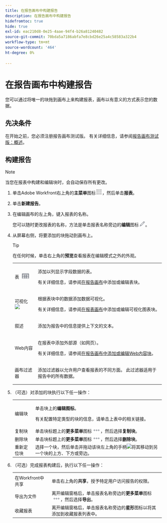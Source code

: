 ```yaml
---
title: 在报告画布中构建报告
description: 在报告画布中构建报告
hidefromtoc: true
hide: true
exl-id: eac210d8-0e25-4aae-94f4-b26a81240482
source-git-commit: 70bda5a7186abfa7e8cbd26e25a4c58583a322b4
workflow-type: tm+mt
source-wordcount: '464'
ht-degree: 0%

---
```


# 在报告画布中构建报告

您可以通过将唯一的块拖到画布上来构建报表，画布以有意义的方式表示您的数据。

## 先决条件

在开始之前，您必须注册报告画布测试版。 有关详细信息，请参阅[报告画布测试版：概述](/help/quicksilver/product-announcements/betas/canvas-dashboards-beta/reporting-canvas-beta-overview.md)。

## 构建报告

>[!NOTE]
>
>当您在报表中构建和编辑块时，会自动保存所有更改。

1. 单击Adobe Workfront右上角的&#x200B;**主菜单**&#x200B;图标![主菜单图标](assets/main-menu-icon.png)，然后单击&#x200B;**报表**。
1. 单击&#x200B;**新建报告**。
1. 在编辑画布的左上角，键入报表的名称。

   您可以随时更改报表的名称，方法是单击报表名称旁边的&#x200B;**编辑**&#x200B;图标![编辑图标](assets/edit-icon.png)。

1. 从屏幕右侧，将要添加的块拖动到画布上。

   >[!TIP]
   >
   >在任何时候，单击右上角的&#x200B;**预览**&#x200B;查看报表在编辑模式之外的外观。

   <table style="table-layout:auto"> 
    <col> 
    <col> 
    <tbody> 
     <tr> 
      <td role="rowheader">表 <img src="assets/table-icon.png"></td> 
      <td> <p>添加以列显示字段数据的表。</p> <p>有关详细信息，请参阅<a href="../../../reports-and-dashboards/reporting-canvas/table-blocks/add-or-edit-report-table.md" class="MCXref xref">在报告画布</a>中添加或编辑表块。</p> </td> 
     </tr> 
     <tr> 
      <td role="rowheader">可视化 <img src="assets/visualization-icon.png"></td> 
      <td> <p>根据表块中的数据添加数据可视化。</p> <p>有关详细信息，请参阅<a href="../../../reports-and-dashboards/reporting-canvas/visualization-blocks/add-or-edit-report-visualization.md" class="MCXref xref">在报表画布</a>中添加或编辑可视化图表块。</p> </td> 
     </tr>
      <tr data-mc-conditions="QuicksilverOrClassic.Draft mode"> 
       <td role="rowheader">叙述</td> 
       <td> <p>添加为报告中的信息提供上下文的文本。</p> </td> 
      </tr>
     <tr data-mc-conditions=""> 
      <td role="rowheader">Web内容</td> 
      <td> <p>在报表中添加外部源（如网页）。</p> <p>有关详细信息，请参阅<a href="../../../reports-and-dashboards/reporting-canvas/other-blocks/add-or-edt-web-content-block.md" class="MCXref xref">在报告画布中添加或编辑Web内容块</a>。</p> </td> 
     </tr>
      <tr data-mc-conditions="QuicksilverOrClassic.Draft mode"> 
       <td role="rowheader">画布过滤器</td> 
       <td> <p>添加过滤器以允许用户查看报表的不同方面。 此过滤器适用于报告中的所有数据。</p> </td> 
      </tr>
    </tbody> 
   </table>

1. （可选）对添加的块执行以下任一操作：

   <table style="table-layout:auto"> 
    <col> 
    <col> 
    <tbody> 
     <tr> 
      <td role="rowheader">编辑块</td> 
      <td> <p>单击块上的<strong>编辑图标</strong>。</p> <p>有关配置特定类型的块的信息，请单击上表中的相关链接。</p> </td> 
     </tr> 
     <tr> 
      <td role="rowheader">复制块</td> 
      <td>单击块标题上的<strong>更多菜单</strong>图标<img src="assets/more-icon.png">，然后选择<strong>复制块</strong>。</td> 
     </tr> 
     <tr> 
      <td role="rowheader">删除块</td> 
      <td>单击块标题上的<strong>更多菜单</strong>图标<img src="assets/more-icon.png">，然后选择<strong>删除块</strong>。</td> 
     </tr> 
     <tr> 
      <td role="rowheader">重新定位块</td> 
      <td> 选择一个块，然后单击并拖动该块左上角的手柄<img src="assets/widget-drag-icon.png" style="max-width: 16px;">将其移动到另一个块的上方、下方或旁边。</td> 
     </tr> 
    </tbody> 
   </table>

1. （可选）完成报表构建后，执行以下任一操作：

   <table style="table-layout:auto"> 
    <col> 
    <col> 
    <tbody> 
     <tr> 
      <td role="rowheader">在Workfront中共享</td> 
      <td> <p>单击右上角的<strong>共享</strong>，授予特定用户访问报告的权限。</p> </td> 
     </tr> 
     <tr> 
      <td role="rowheader">导出为文件</td> 
      <td>离开编辑窗格后，单击报表名称旁边的<strong>更多菜单</strong>图标<img src="assets/more-icon.png">，然后选择<strong>导出</strong>。</td> 
     </tr> 
     <tr> 
      <td role="rowheader">收藏报表</td> 
      <td>离开编辑窗格后，单击报表名称旁边的<strong>星形</strong>图标以将其添加到收藏报表列表中。</td> 
     </tr> 
    </tbody> 
   </table>

